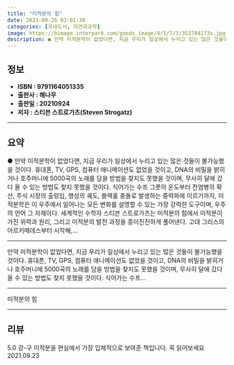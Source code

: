 ```yaml
---
title: "미적분의 힘"
date: 2021-09-26 03:01:38
categories: [국내도서, 자연과과학]
image: https://bimage.interpark.com/goods_image/4/1/7/3/353784173s.jpg
description: ● 만약 미적분학이 없었다면, 지금 우리가 일상에서 누리고 있는 많은 것들이 불가능했을 것이다. 휴대폰, TV, GPS, 컴퓨터 애니메이션도 없었을 것이고, DNA의 비밀을 밝히거나 호주머니에 5000곡의 노래를 담을 방법을 찾지도 못했을 것이며, 무사히 달에 갔다 올 수 있는 방법도
---
```


## **정보**

- **ISBN : 9791164051335**
- **출판사 : 해나무**
- **출판일 : 20210924**
- **저자 : 스티븐 스트로가츠(Steven Strogatz)**

------



## **요약**

●  만약 미적분학이 없었다면, 지금 우리가 일상에서 누리고 있는 많은 것들이 불가능했을 것이다. 휴대폰, TV, GPS, 컴퓨터 애니메이션도 없었을 것이고, DNA의 비밀을 밝히거나 호주머니에 5000곡의 노래를 담을 방법을 찾지도 못했을 것이며, 무사히 달에 갔다 올 수 있는 방법도 찾지 못했을 것이다. 식어가는 수프 그릇의 온도부터 전염병의 확산, 주식 시장의 출렁임, 행성의 궤도, 블랙홀 충돌로 발생하는 중력파에 이르기까지, 미적분학은 이 우주에서 일어나는 모든 변화를 설명할 수 있는 가장 강력한 도구이며, 우주의 언어 그 자체이다. 세계적인 수학자 스티븐 스트로가츠는 미적분의 힘에서 미적분이 가진 위력과 원리, 그리고 미적분의 발전 과정을 흥미진진하게 풀어낸다. 고대 그리스의 아르키메데스부터 시작해,...

------

만약 미적분학이 없었다면, 지금 우리가 일상에서 누리고 있는 많은 것들이 불가능했을 것이다. 휴대폰, TV, GPS, 컴퓨터 애니메이션도 없었을 것이고, DNA의 비밀을 밝히거나 호주머니에 5000곡의 노래를 담을 방법을 찾지도 못했을 것이며, 무사히 달에 갔다 올 수 있는 방법도 찾지 못했을 것이다. 식어가는 수프... 

------


미적분의 힘 

------


## **리뷰** 

5.0 강-구 미적분을 현실에서 가장 입체적으로 보여준 책입니다. 꼭 읽어보세요 2021.09.23 <br/>